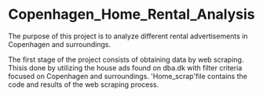 # Copenhagen_Home_Rental_Analysis
The purpose of this project is to analyze different rental advertisements in Copenhagen and surroundings. 

The first stage of the project consists of obtaining data by web scraping. Thisis done by utilizing the house ads found 
on dba.dk with filter criteria focused on Copenhagen and surroundings. 'Home_scrap'file contains the code and results of the 
web scraping process.